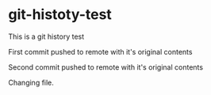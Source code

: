 # git-histoty-test

This is a git history test

First commit pushed to remote with it's original contents

Second commit pushed to remote with it's original contents

Changing file.


